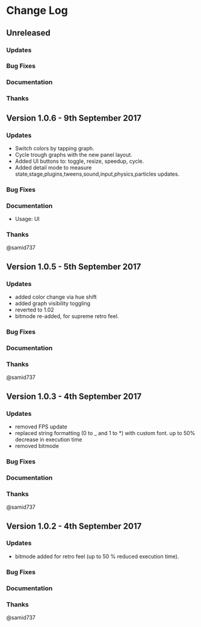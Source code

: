 # Change Log

## Unreleased

### Updates

### Bug Fixes

### Documentation

### Thanks

## Version 1.0.6 - 9th September 2017

### Updates

* Switch colors by tapping graph.
* Cycle trough graphs with the new panel layout.
* Added UI buttons to: toggle, resize, speedup, cycle.
* Added detail mode to measure state,stage,plugins,tweens,sound,input,physics,particles updates.

### Bug Fixes

### Documentation

* Usage: UI

### Thanks

@samid737

## Version 1.0.5 - 5th September 2017

### Updates

* added color change via hue shift
* added graph visibility toggling
* reverted to 1.02
* bitmode re-added, for supreme retro feel.

### Bug Fixes

### Documentation

### Thanks

@samid737

## Version 1.0.3 - 4th September 2017

### Updates

* removed FPS update 
* replaced string formatting (0 to _ and 1 to *) with custom font. up to 50% decrease in execution time
* removed bitmode

### Bug Fixes

### Documentation

### Thanks

@samid737

## Version 1.0.2 - 4th September 2017

### Updates

* bitmode added for retro feel (up to 50 % reduced execution time).

### Bug Fixes

### Documentation

### Thanks

@samid737

